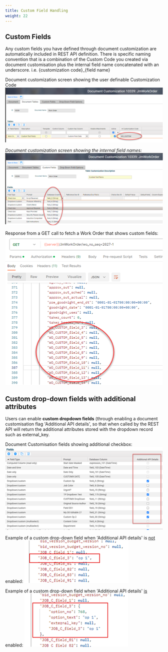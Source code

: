 ```yaml
---
title: Custom Field Handling
weight: 22
---
```

## Custom Fields
Any custom fields you have defined through document customization are automatically included in REST API definition. There is specific naming convention that is a combination of the Custom Code you created via document customisation plus the internal field name concatenated with an underscore. i.e. {customization code}\_{field name}

Document customization screen showing the user definable Customization Code
![](assets/Pasted%20image%2020240801134803.png)

_Document customization screen showing the internal field names:_
![](assets/Pasted%20image%2020240801134849.png)

Response from a GET call to fetch a Work Order that shows custom fields:
![](assets/Pasted%20image%2020240801134928.png)


## Custom drop-down fields with additional attributes
Users can enable **custom dropdown fields** (through enabling a document customisation flag 'Additional API details', so that when called by the REST API will return the additional attributes stored with the dropdown record such as external_key.

Document Customisation fields showing additional checkbox:
![](assets/Pasted%20image%2020250328121552.png)

Example of a custom drop-down field when 'Additional API details' is <u>not</u> enabled:
![|334](assets/Pasted%20image%2020250820122610.png)

Example of a custom drop-down field when 'Additional API details' <u>is</u> enabled:
![|332](assets/Pasted%20image%2020250820122824.png)

